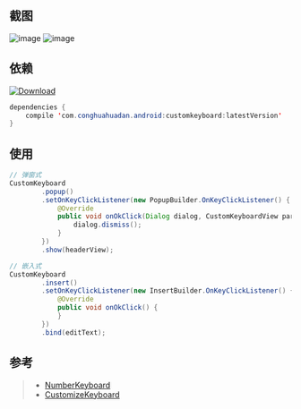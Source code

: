 ## 截图
![image](https://github.com/conghuahuadan/CustomKeyboard/blob/master/screenshots/Snipaste_2018-07-12_00-32-52.png?raw=true)
![image](https://github.com/conghuahuadan/CustomKeyboard/blob/master/screenshots/Snipaste_2018-07-12_00-33-06.png?raw=true)


## 依赖
[ ![Download](https://api.bintray.com/packages/conghuahuadan/maven/customkeyboard/images/download.svg) ](https://bintray.com/conghuahuadan/maven/customkeyboard/_latestVersion)
```java
dependencies {
    compile 'com.conghuahuadan.android:customkeyboard:latestVersion'
}
```

## 使用
```java
// 弹窗式
CustomKeyboard
        .popup()
        .setOnKeyClickListener(new PopupBuilder.OnKeyClickListener() {
            @Override
            public void onOkClick(Dialog dialog, CustomKeyboardView parent) {
                dialog.dismiss();
            }
        })
        .show(headerView);
```
```java
// 嵌入式
CustomKeyboard
        .insert()
        .setOnKeyClickListener(new InsertBuilder.OnKeyClickListener() {
            @Override
            public void onOkClick() {
            }
        })
        .bind(editText);
```

## 参考
> * [NumberKeyboard](https://github.com/xuejinwei/NumberKeyboard)
> * [CustomizeKeyboard](https://github.com/StomHong/CustomizeKeyboard)